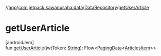 //[app](../../../index.md)/[com.jetpack.kawanusaha.data](../index.md)/[DataRepository](index.md)/[getUserArticle](get-user-article.md)

# getUserArticle

[androidJvm]\
fun [getUserArticle](get-user-article.md)(jwtToken: [String](https://kotlinlang.org/api/latest/jvm/stdlib/kotlin/-string/index.html)): Flow&lt;[PagingData](https://developer.android.com/reference/kotlin/androidx/paging/PagingData.html)&lt;[ArticlesItem](../-articles-item/index.md)&gt;&gt;
